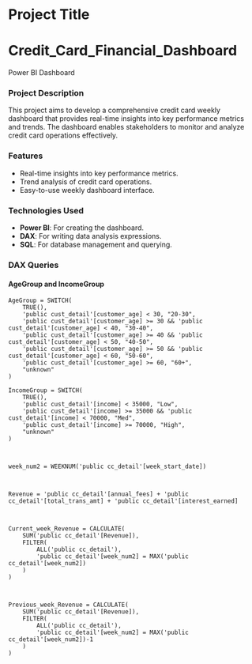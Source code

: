 # Project Title

# Credit_Card_Financial_Dashboard
Power BI Dashboard

### Project Description
This project aims to develop a comprehensive credit card weekly dashboard that provides real-time insights into key performance metrics and trends. The dashboard enables stakeholders to monitor and analyze credit card operations effectively.

### Features
- Real-time insights into key performance metrics.
- Trend analysis of credit card operations.
- Easy-to-use weekly dashboard interface.

### Technologies Used
- **Power BI**: For creating the dashboard.
- **DAX**: For writing data analysis expressions.
- **SQL**: For database management and querying.


### DAX Queries
#### AgeGroup and IncomeGroup
```dax
AgeGroup = SWITCH(
    TRUE(),
    'public cust_detail'[customer_age] < 30, "20-30",
    'public cust_detail'[customer_age] >= 30 && 'public cust_detail'[customer_age] < 40, "30-40",
    'public cust_detail'[customer_age] >= 40 && 'public cust_detail'[customer_age] < 50, "40-50",
    'public cust_detail'[customer_age] >= 50 && 'public cust_detail'[customer_age] < 60, "50-60",
    'public cust_detail'[customer_age] >= 60, "60+",
    "unknown"
)

IncomeGroup = SWITCH(
    TRUE(),
    'public cust_detail'[income] < 35000, "Low",
    'public cust_detail'[income] >= 35000 && 'public cust_detail'[income] < 70000, "Med",
    'public cust_detail'[income] >= 70000, "High",
    "unknown"
)



week_num2 = WEEKNUM('public cc_detail'[week_start_date])



Revenue = 'public cc_detail'[annual_fees] + 'public cc_detail'[total_trans_amt] + 'public cc_detail'[interest_earned]



Current_week_Revenue = CALCULATE(
    SUM('public cc_detail'[Revenue]),
    FILTER(
        ALL('public cc_detail'),
        'public cc_detail'[week_num2] = MAX('public cc_detail'[week_num2])
    )
)



Previous_week_Revenue = CALCULATE(
    SUM('public cc_detail'[Revenue]),
    FILTER(
        ALL('public cc_detail'),
        'public cc_detail'[week_num2] = MAX('public cc_detail'[week_num2])-1
    )
)
